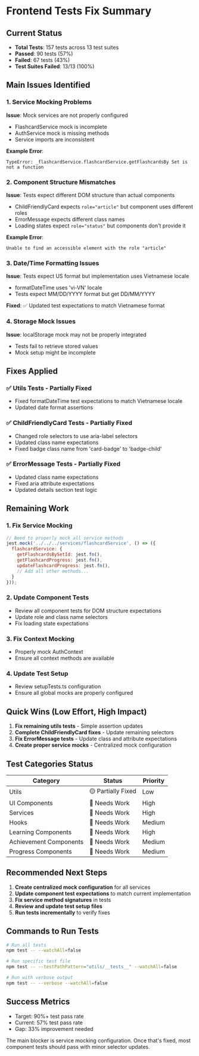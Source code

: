 # Frontend Tests Fix Summary

## Current Status
- **Total Tests**: 157 tests across 13 test suites
- **Passed**: 90 tests (57%)
- **Failed**: 67 tests (43%)
- **Test Suites Failed**: 13/13 (100%)

## Main Issues Identified

### 1. Service Mocking Problems
**Issue**: Mock services are not properly configured
- FlashcardService mock is incomplete
- AuthService mock is missing methods
- Service imports are inconsistent

**Example Error**:
```
TypeError: _flashcardService.flashcardService.getFlashcardsBy Set is not a function
```

### 2. Component Structure Mismatches
**Issue**: Tests expect different DOM structure than actual components
- ChildFriendlyCard expects `role="article"` but component uses different roles
- ErrorMessage expects different class names
- Loading states expect `role="status"` but components don't provide it

**Example Error**:
```
Unable to find an accessible element with the role "article"
```

### 3. Date/Time Formatting Issues
**Issue**: Tests expect US format but implementation uses Vietnamese locale
- formatDateTime uses 'vi-VN' locale
- Tests expect MM/DD/YYYY format but get DD/MM/YYYY

**Fixed**: ✅ Updated test expectations to match Vietnamese format

### 4. Storage Mock Issues
**Issue**: localStorage mock may not be properly integrated
- Tests fail to retrieve stored values
- Mock setup might be incomplete

## Fixes Applied

### ✅ Utils Tests - Partially Fixed
- Fixed formatDateTime test expectations to match Vietnamese locale
- Updated date format assertions

### ✅ ChildFriendlyCard Tests - Partially Fixed  
- Changed role selectors to use aria-label selectors
- Updated class name expectations
- Fixed badge class name from 'card-badge' to 'badge-child'

### ✅ ErrorMessage Tests - Partially Fixed
- Updated class name expectations
- Fixed aria attribute expectations
- Updated details section test logic

## Remaining Work

### 1. Fix Service Mocking
```javascript
// Need to properly mock all service methods
jest.mock('../../../services/flashcardService', () => ({
  flashcardService: {
    getFlashcardsBySetId: jest.fn(),
    getFlashcardProgress: jest.fn(),
    updateFlashcardProgress: jest.fn(),
    // Add all other methods...
  }
}));
```

### 2. Update Component Tests
- Review all component tests for DOM structure expectations
- Update role and class name selectors
- Fix loading state expectations

### 3. Fix Context Mocking
- Properly mock AuthContext
- Ensure all context methods are available

### 4. Update Test Setup
- Review setupTests.ts configuration
- Ensure all global mocks are properly configured

## Quick Wins (Low Effort, High Impact)

1. **Fix remaining utils tests** - Simple assertion updates
2. **Complete ChildFriendlyCard fixes** - Update remaining selectors
3. **Fix ErrorMessage tests** - Update class and attribute expectations
4. **Create proper service mocks** - Centralized mock configuration

## Test Categories Status

| Category | Status | Priority |
|----------|--------|----------|
| Utils | 🟡 Partially Fixed | Low |
| UI Components | 🔴 Needs Work | High |
| Services | 🔴 Needs Work | High |
| Hooks | 🔴 Needs Work | Medium |
| Learning Components | 🔴 Needs Work | High |
| Achievement Components | 🔴 Needs Work | Medium |
| Progress Components | 🔴 Needs Work | Medium |

## Recommended Next Steps

1. **Create centralized mock configuration** for all services
2. **Update component test expectations** to match current implementation
3. **Fix service method signatures** in tests
4. **Review and update test setup files**
5. **Run tests incrementally** to verify fixes

## Commands to Run Tests

```bash
# Run all tests
npm test -- --watchAll=false

# Run specific test file
npm test -- --testPathPattern="utils/__tests__" --watchAll=false

# Run with verbose output
npm test -- --verbose --watchAll=false
```

## Success Metrics
- Target: 90%+ test pass rate
- Current: 57% test pass rate
- Gap: 33% improvement needed

The main blocker is service mocking configuration. Once that's fixed, most component tests should pass with minor selector updates.